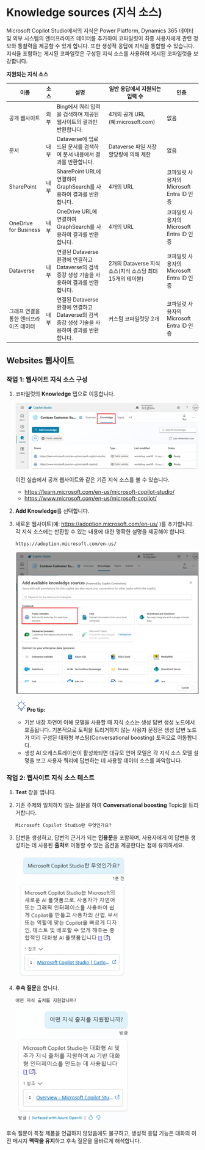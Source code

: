 # Knowledge sources (지식 소스)

Microsoft Copilot Studio에서의 지식은 Power Platform, Dynamics 365
데이터 및 외부 시스템의 엔터프라이즈 데이터를 추가하여 코파일럿이 최종
사용자에게 관련 정보와 통찰력을 제공할 수 있게 합니다. 또한 생성적
응답에 지식을 통합할 수 있습니다. 지식을 포함하는 게시된 코파일럿은
구성된 지식 소스를 사용하여 게시된 코파일럿을 보강합니다.

**지원되는 지식 소스**

  |  이름  | 소스 |  설명 |    일반 응답에서 지원되는 입력 수  |  인증  |
  | --- | --- | --- | --- | --- |
  | 공개 웹사이트 | 외부 | Bing에서 쿼리 입력을 검색하며 제공된 웹사이트의 결과만 반환합니다.  |    4개의 공개 URL (예:microsoft.com)    |  없음 |
  | 문서 | 내부 | Dataverse에 업로드된 문서를 검색하여 문서 내용에서 결과를 반환합니다.  |   Dataverse 파일 저장 할당량에 의해 제한   | 없음 |
  | SharePoint | 내부 |  SharePoint URL에 연결하여 GraphSearch를 사용하여 결과를 반환합니다.   | 4개의 URL   |     코파일럿 사용자의 Microsoft Entra ID 인증 |
  | OneDrive for Business | 내부 |  OneDrive URL에 연결하여  GraphSearch를 사용하여 결과를 반환합니다.    | 4개의 URL    | 코파일럿 사용자의 Microsoft Entra ID 인증 |
  | Dataverse  | 내부 |   연결된 Dataverse 환경에 연결하고 Dataverse의 검색 증강 생성 기술을 사용하여 결과를 반환합니다. | 2개의 Dataverse 지식 소스(지식 소스당 최대 15개의 테이블)  |   코파일럿 사용자의 Microsoft Entra ID 인증 |
  | 그래프 연결을 통한 엔터프라이즈 데이터 | 내부 | 연결된 Dataverse 환경에 연결하고 Dataverse의 검색 증강 생성 기술을 사용하여 결과를 반환합니다. | 커스텀 코파일럿당 2개 |  코파일럿 사용자의 Microsoft Entra ID 인증 |

## Websites 웹사이트

### 작업 1: 웹사이트 지식 소스 구성

1.  코파일럿의 **Knowledge** 탭으로 이동합니다.

    <img src="./images/image3.png" >

    이전 실습에서 공개 웹사이트와 같은 기존 지식 소스를 볼 수 있습니다.
    
    - <https://learn.microsoft.com/en-us/microsoft-copilot-studio/>    
    - <https://www.microsoft.com/en-us/microsoft-copilot/>

2.  **Add Knowledge**를 선택합니다.

3.  새로운 웹사이트(예: https://adoption.microsoft.com/en-us/ )를 추가합니다. 각 지식 소스에는 반환할 수 있는 내용에 대한 명확한 설명을 제공해야 합니다.

    ```
    https://adoption.microsoft.com/en-us/
    ```

    <img src="./images/image4.png" >

    <img src="./images/image4.svg" width="30">**Pro tip:**

      - 기본 내장 자연어 이해 모델을 사용할 때 지식 소스는 생성 답변 생성 노드에서 호출됩니다. 
        기본적으로 토픽을 트리거하지 않는 사용자 문장은 생성 답변 노드가 미리 구성된 대화형 부스팅(Conversational boosting) 토픽으로 이동합니다.
      - 생성 AI 오케스트레이션이 활성화되면 대규모 언어 모델은 각 지식 소스 모델 설명을 보고 사용자 쿼리에 답변하는 데 사용할 데이터 소스를 파악합니다.

### 작업 2: 웹사이트 지식 소스 테스트

1. **Test** 창을 엽니다.

2. 기존 주제와 일치하지 않는 질문을 하여 **Conversational boosting** Topic을 트리거합니다.

    ```
    Microsoft Copilot Studio란 무엇인가요?
    ```

3.  답변을 생성하고, 답변의 근거가 되는 **인용문**을 포함하며, 사용자에게 이 답변을 생성하는 데 사용된 **출처**로 이동할 수 있는 옵션을 제공한다는 점에 유의하세요.

    <img src="./images/image9.png" width="300">

4.  **후속 질문**을 합니다.

    ```
    어떤 지식 출처를 지원합니까?
    ```
    <img src="./images/image10.png" width="300">

후속 질문이 특정 제품을 언급하지 않았음에도 불구하고, 생성적 응답 기능은 대화의 이전 메시지 **맥락을 유지**하고 후속 질문을 올바르게 해석합니다.



